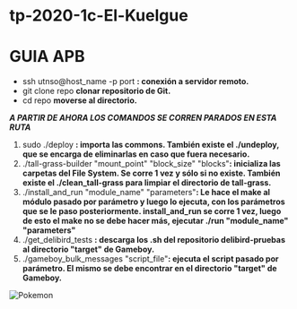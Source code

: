 # tp-2020-1c-El-Kuelgue
# **GUIA APB**

- ssh utnso@host_name -p port **: conexión a servidor remoto.**
- git clone repo **clonar repositorio de Git.**
- cd repo **moverse al directorio.**

***A PARTIR DE AHORA LOS COMANDOS SE CORREN PARADOS EN ESTA RUTA***
1. sudo ./deploy **: importa las commons. También existe el ./undeploy, que se encarga de eliminarlas en caso que fuera necesario.**
2. ./tall-grass-builder "mount_point" "block_size" "blocks"**: inicializa las carpetas del File System. Se corre 1 vez y sólo si no existe. También existe el ./clean_tall-grass para limpiar el directorio de tall-grass.**
3. ./install_and_run "module_name" "parameters"**: Le hace el make al módulo pasado por parámetro y luego lo ejecuta, con los parámetros que se le paso posteriormente. install_and_run se corre 1 vez, luego de esto el make no se debe hacer más, ejecutar ./run "module_name" "parameters"**
4. ./get_delibird_tests **: descarga los .sh del repositorio delibird-pruebas al directorio "target" de Gameboy.** 
5. ./gameboy_bulk_messages "script_file"**: ejecuta el script pasado por parámetro. El mismo se debe encontrar en el directorio "target" de Gameboy.**


![Pokemon](https://rtvc-assets-radionica3.s3.amazonaws.com/s3fs-public/styles/image_750x424/public/senalradionica/articulo-noticia/galeriaimagen/pokemonfront.jpg)
